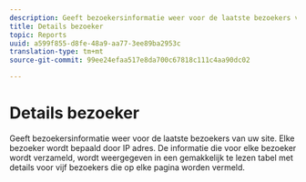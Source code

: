 ```yaml
---
description: Geeft bezoekersinformatie weer voor de laatste bezoekers van uw site. Elke bezoeker wordt bepaald door IP adres. De informatie die voor elke bezoeker wordt verzameld, wordt weergegeven in een gemakkelijk te lezen tabel met details voor vijf bezoekers die op elke pagina worden vermeld.
title: Details bezoeker
topic: Reports
uuid: a599f855-d8fe-48a9-aa77-3ee89ba2953c
translation-type: tm+mt
source-git-commit: 99ee24efaa517e8da700c67818c111c4aa90dc02

---
```



# Details bezoeker

Geeft bezoekersinformatie weer voor de laatste bezoekers van uw site. Elke bezoeker wordt bepaald door IP adres. De informatie die voor elke bezoeker wordt verzameld, wordt weergegeven in een gemakkelijk te lezen tabel met details voor vijf bezoekers die op elke pagina worden vermeld.

